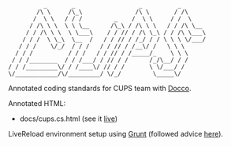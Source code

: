               _       _                  _          _
            /\ \     /\_\               /\ \       / /\
           /  \ \   / / /         _    /  \ \     / /  \
          / /\ \ \  \ \ \__      /\_\ / /\ \ \   / / /\ \__
         / / /\ \ \  \ \___\    / / // / /\ \_\ / / /\ \___\
        / / /  \ \_\  \__  /   / / // / /_/ / / \ \ \ \/___/
       / / /    \/_/  / / /   / / // / /__\/ /   \ \ \
      / / /          / / /   / / // / /_____/_    \ \ \
     / / /________  / / /___/ / // / /      /_/\__/ / /
    / / /_________\/ / /____\/ // / /       \ \/___/ /
    \/____________/\/_________/ \/_/         \_____\/


Annotated coding standards for CUPS team with [Docco](http://jashkenas.github.io/docco/).

Annotated HTML:

* docs/cups.cs.html (see it [live](http://luislee818.github.io/cups_coding_standards/cups.cs.html))

LiveReload environment setup using [Grunt](http://gruntjs.com/) (followed advice [here](http://rhumaric.com/2013/07/renewing-the-grunt-livereload-magic/)).
